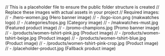 // This is a placeholder file to ensure the public folder structure is created
// Replace these images with actual assets in your project
// Required images:
// - /hero-women.jpg (Hero banner image)
// - /logo-icon.png (makwatches logo)
// - /categories/tops.jpg (Category image)
// - /makwatches-must.jpg (Featured product image)
// - /promo-champions.jpg (Promo banner image)
// - /products/women-tshirt-pink.jpg (Product image)
// - /products/women-tshirt-beige.jpg (Product image)
// - /products/women-tshirt-blue.jpg (Product image)
// - /products/women-tshirt-pink-crop.jpg (Product image)
// - /placeholder-product.jpg (Fallback product image)
